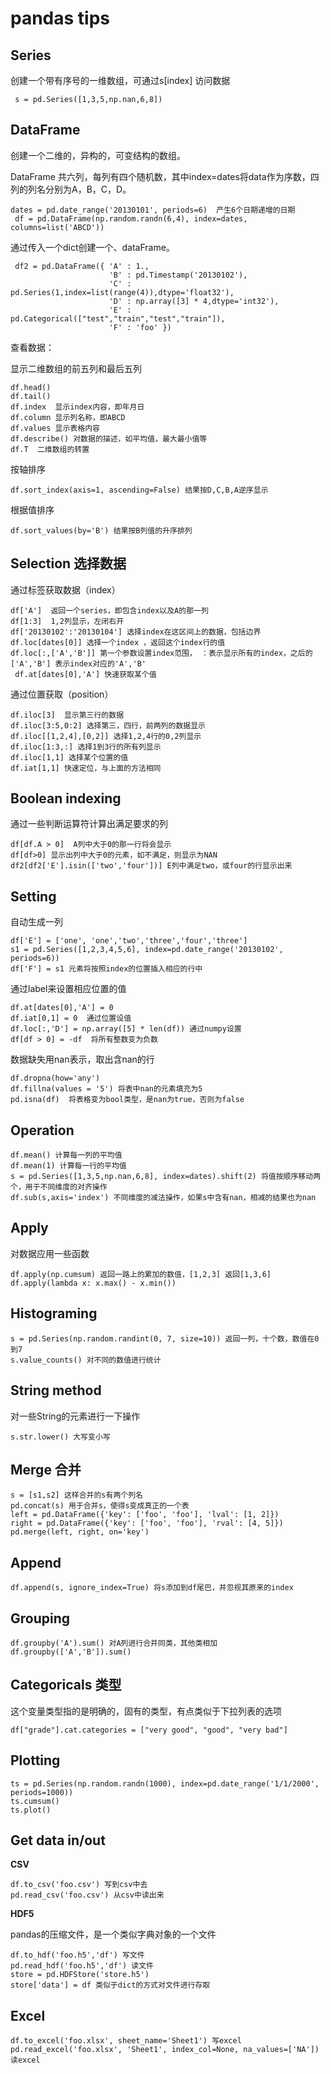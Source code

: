 pandas tips
===========

Series
------

创建一个带有序号的一维数组，可通过s[index] 访问数据

     s = pd.Series([1,3,5,np.nan,6,8])

DataFrame
---------

创建一个二维的，异构的，可变结构的数组。

DataFrame 共六列，每列有四个随机数，其中index=dates将data作为序数，四列的列名分别为A，B，C，D。

    dates = pd.date_range('20130101', periods=6)  产生6个日期递增的日期
     df = pd.DataFrame(np.random.randn(6,4), index=dates, columns=list('ABCD'))


通过传入一个dict创建一个、dataFrame。

     df2 = pd.DataFrame({ 'A' : 1.,
						  'B' : pd.Timestamp('20130102'),
                          'C' : pd.Series(1,index=list(range(4)),dtype='float32'),
                          'D' : np.array([3] * 4,dtype='int32'),
                          'E' : pd.Categorical(["test","train","test","train"]),
                          'F' : 'foo' })

查看数据：

显示二维数组的前五列和最后五列

    df.head()
    df.tail()
    df.index  显示index内容，即年月日
    df.column 显示列名称，即ABCD
    df.values 显示表格内容
    df.describe() 对数据的描述，如平均值，最大最小值等
    df.T  二维数组的转置
    
按轴排序

    df.sort_index(axis=1, ascending=False) 结果按D,C,B,A逆序显示
    
根据值排序

    df.sort_values(by='B') 结果按B列值的升序排列

Selection 选择数据
---------
通过标签获取数据（index）

    df['A']  返回一个series，即包含index以及A的那一列
	df[1:3]  1,2列显示，左闭右开
	df['20130102':'20130104'] 选择index在这区间上的数据，包括边界
	df.loc[dates[0]] 选择一个index ，返回这个index行的值
	df.loc[:,['A','B']] 第一个参数设置index范围， ：表示显示所有的index，之后的['A','B'] 表示index对应的'A','B'
	 df.at[dates[0],'A'] 快速获取某个值

通过位置获取（position）

    df.iloc[3]  显示第三行的数据
    df.iloc[3:5,0:2] 选择第三，四行，前两列的数据显示
    df.iloc[[1,2,4],[0,2]] 选择1,2,4行的0,2列显示
    df.iloc[1:3,:] 选择1到3行的所有列显示
    df.iloc[1,1] 选择某个位置的值
    df.iat[1,1] 快速定位，与上面的方法相同

Boolean indexing
----------------

通过一些判断运算符计算出满足要求的列

    df[df.A > 0]  A列中大于0的那一行将会显示
    df[df>0] 显示出列中大于0的元素，如不满足，则显示为NAN
    df2[df2['E'].isin(['two','four'])] E列中满足two，或four的行显示出来
    

Setting
-------

自动生成一列

    df['E'] = ['one', 'one','two','three','four','three']
    s1 = pd.Series([1,2,3,4,5,6], index=pd.date_range('20130102', periods=6))
    df['F'] = s1 元素将按照index的位置插入相应的行中

通过label来设置相应位置的值

    df.at[dates[0],'A'] = 0
    df.iat[0,1] = 0  通过位置设值
    df.loc[:,'D'] = np.array([5] * len(df)) 通过numpy设置
    df[df > 0] = -df  将所有整数变为负数
    
数据缺失用nan表示，取出含nan的行

    df.dropna(how='any')
    df.fillna(values = '5') 将表中nan的元素填充为5
    pd.isna(df)  将表格变为bool类型，是nan为true，否则为false
    

Operation
---------

    df.mean() 计算每一列的平均值
    df.mean(1) 计算每一行的平均值
    s = pd.Series([1,3,5,np.nan,6,8], index=dates).shift(2) 将值按顺序移动两个，用于不同维度的对齐操作
    df.sub(s,axis='index') 不同维度的减法操作，如果s中含有nan，相减的结果也为nan

Apply
-----

对数据应用一些函数

    df.apply(np.cumsum) 返回一路上的累加的数值，[1,2,3] 返回[1,3,6]
    df.apply(lambda x: x.max() - x.min())

Histograming
------------

    s = pd.Series(np.random.randint(0, 7, size=10)) 返回一列，十个数，数值在0到7
    s.value_counts() 对不同的数值进行统计

String method
-------------
对一些String的元素进行一下操作

    s.str.lower() 大写变小写

Merge 合并
--------

    s = [s1,s2] 这样合并的s有两个列名
    pd.concat(s) 用于合并s，使得s变成真正的一个表
    left = pd.DataFrame({'key': ['foo', 'foo'], 'lval': [1, 2]})
    right = pd.DataFrame({'key': ['foo', 'foo'], 'rval': [4, 5]})
    pd.merge(left, right, on='key')

Append
------

    df.append(s, ignore_index=True) 将s添加到df尾巴，并忽视其原来的index

Grouping
--------

    df.groupby('A').sum() 对A列进行合并同类，其他类相加
    df.groupby(['A','B']).sum()
     

Categoricals 类型
------------

这个变量类型指的是明确的，固有的类型，有点类似于下拉列表的选项

    df["grade"].cat.categories = ["very good", "good", "very bad"]

Plotting
--------

    ts = pd.Series(np.random.randn(1000), index=pd.date_range('1/1/2000', periods=1000))
    ts.cumsum()
    ts.plot()

Get data in/out
---------------

**CSV**

    df.to_csv('foo.csv') 写到csv中去
    pd.read_csv('foo.csv') 从csv中读出来

**HDF5**

pandas的压缩文件，是一个类似字典对象的一个文件

    df.to_hdf('foo.h5','df') 写文件
    pd.read_hdf('foo.h5','df') 读文件
    store = pd.HDFStore('store.h5')
    store['data'] = df 类似于dict的方式对文件进行存取

Excel
-----

    df.to_excel('foo.xlsx', sheet_name='Sheet1') 写excel
    pd.read_excel('foo.xlsx', 'Sheet1', index_col=None, na_values=['NA']) 读excel
    
